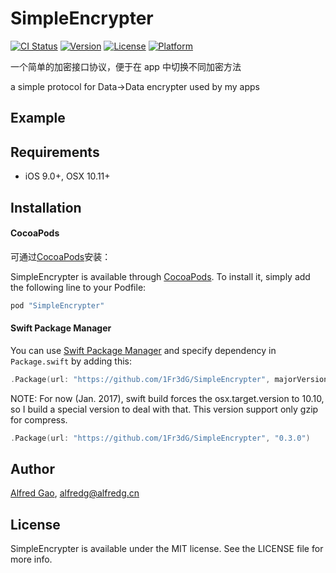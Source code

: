 # SimpleEncrypter

[![CI Status](http://img.shields.io/travis/1Fr3dG/SimpleEncrypter.svg?style=flat)](https://travis-ci.org/1Fr3dG/SimpleEncrypter)
[![Version](https://img.shields.io/cocoapods/v/SimpleEncrypter.svg?style=flat)](http://cocoapods.org/pods/SimpleEncrypter)
[![License](https://img.shields.io/cocoapods/l/SimpleEncrypter.svg?style=flat)](http://cocoapods.org/pods/SimpleEncrypter)
[![Platform](https://img.shields.io/cocoapods/p/SimpleEncrypter.svg?style=flat)](http://cocoapods.org/pods/SimpleEncrypter)

一个简单的加密接口协议，便于在 app 中切换不同加密方法

a simple protocol for Data->Data encrypter used by my apps

## Example



## Requirements

* iOS 9.0+, OSX 10.11+

## Installation

#### CocoaPods

可通过[CocoaPods](http://cocoapods.org)安装：

SimpleEncrypter is available through [CocoaPods](http://cocoapods.org). To install
it, simply add the following line to your Podfile:

```ruby
pod "SimpleEncrypter"
```

#### Swift Package Manager

You can use [Swift Package Manager](https://swift.org/package-manager/) and specify dependency in `Package.swift` by adding this:

```swift
.Package(url: "https://github.com/1Fr3dG/SimpleEncrypter", majorVersion: 1)
```

NOTE: For now (Jan. 2017), swift build forces the osx.target.version to 10.10, so I build a special version to deal with that. This version support only gzip for compress.

```swift
.Package(url: "https://github.com/1Fr3dG/SimpleEncrypter", "0.3.0")
```


## Author

[Alfred Gao](http://alfredg.org), [alfredg@alfredg.cn](mailto:alfredg@alfredg.cn)

## License

SimpleEncrypter is available under the MIT license. See the LICENSE file for more info.
